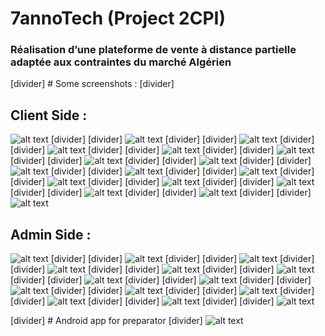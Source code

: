 # 7annoTech (Project 2CPI) 
### Réalisation d’une plateforme de vente à distance partielle adaptée aux contraintes du marché Algérien

[divider] # Some screenshots : [divider]

## Client Side :

![alt text]( https://github.com/ossamaazzaz/project-2CPI/blob/master/7anooTechScreenShots/7anooTechScreenshot-2018-6-5-SupperetteCom-Home-1.jpg )
[divider] [divider]
![alt text]( https://github.com/ossamaazzaz/project-2CPI/blob/master/7anooTechScreenShots/7anooTechScreenshot-2018-6-5-SupperetteCom-Home.jpg )
[divider] [divider]
![alt text](  https://github.com/ossamaazzaz/project-2CPI/blob/master/7anooTechScreenShots/7anooTechScreenshot-2018-6-5-Sign-Up-Login-Form.png )
[divider] [divider]
![alt text](  https://github.com/ossamaazzaz/project-2CPI/blob/master/7anooTechScreenShots/7anooTechScreenshot-2018-6-5-Sign-U-Login-Title.png )
[divider] [divider]
![alt text](  https://github.com/ossamaazzaz/project-2CPI/blob/master/7anooTechScreenShots/7anooTechScreenshot-2018-6-5-Gmail-Inscription-sur-la-platforme-E-com-1.png )
[divider] [divider]
![alt text](  https://github.com/ossamaazzaz/project-2CPI/blob/master/7anooTechScreenShots/7anooTechScreenshot-2018-6-5-Gmail-Inscription-sur-la-platforme-E-com.png )
[divider] [divider]
![alt text](  https://github.com/ossamaazzaz/project-2CPI/blob/master/7anooTechScreenShots/7anooTechScreenshot-2018-6-5-http-127001.png )
[divider] [divider]
![alt text](  https://github.com/ossamaazzaz/project-2CPI/blob/master/7anooTechScreenShots/7anooTechScreenshot-2018-6-5-http-1270011.png )
[divider] [divider]
![alt text](  https://github.com/ossamaazzaz/project-2CPI/blob/master/7anooTechScreenShots/7anooTechScreenshot-2018-6-5-http-1270012.png )
[divider] [divider]
![alt text](  https://github.com/ossamaazzaz/project-2CPI/blob/master/7anooTechScreenShots/7anooTechScreenshot-2018-6-5-SupperettecCom-Votre-Panier.png )
[divider] [divider]
![alt text](  https://github.com/ossamaazzaz/project-2CPI/blob/master/7anooTechScreenShots/7anooTechScreenshot-2018-6-5-http-1270013.png )
[divider] [divider]
![alt text](  https://github.com/ossamaazzaz/project-2CPI/blob/master/7anooTechScreenShots/7anooTechScreenshot-2018-6-5-Facture-CMD155002-CMD155002.png )
[divider] [divider]
![alt text](  https://github.com/ossamaazzaz/project-2CPI/blob/master/7anooTechScreenShots/7anooTechScreenshot-2018-6-5-http-1270015.png )
[divider] [divider]
![alt text](  https://github.com/ossamaazzaz/project-2CPI/blob/master/7anooTechScreenShots/7anooTechScreenshot-2018-6-5-SupperetteCom-Editer-le-profile.png )
[divider] [divider]
![alt text](  https://github.com/ossamaazzaz/project-2CPI/blob/master/7anooTechScreenShots/7anooTechScreenshot-2018-6-5-SupperetCom-Contact.png )
[divider] [divider]
![alt text](  https://github.com/ossamaazzaz/project-2CPI/blob/master/7anooTechScreenShots/7anooTechScreenshot-2018-6-5-SupperetteCom-Notre-terms-et-conditions.png )
[divider] [divider]
![alt text](  https://github.com/ossamaazzaz/project-2CPI/blob/master/7anooTechScreenShots/7anooTechScreenshot-2018-6-5-SupperetteCom-À-propos-de-nous.png )

## Admin Side :

![alt text]( https://github.com/ossamaazzaz/project-2CPI/blob/master/7anooTechScreenShots/7anooTechScreenshot-2018-6-5-Tableau-de-bord.png )
[divider] [divider]
![alt text](  https://github.com/ossamaazzaz/project-2CPI/blob/master/7anooTechScreenShots/7anooTechScreenshot-2018-6-5-Utilisateurs.png )
[divider] [divider]
![alt text](  https://github.com/ossamaazzaz/project-2CPI/blob/master/7anooTechScreenShots/7anooTechScreenshot-2018-6-5-http1270014.png )
[divider] [divider]
![alt text]( https://github.com/ossamaazzaz/project-2CPI/blob/master/7anooTechScreenShots/7anooTechScreenshot-2018-6-5-Catégories.png )
[divider] [divider]
![alt text]( https://github.com/ossamaazzaz/project-2CPI/blob/master/7anooTechScreenShots/7anooTechScreenshot-2018-6-5-Ajouter-Un-Produit.png )
[divider] [divider]
![alt text](  https://github.com/ossamaazzaz/project-2CPI/blob/master/7anooTechScreenShots/7anooTechScreenshot-2018-6-5-Produits.png )
[divider] [divider]
![alt text]( https://github.com/ossamaazzaz/project-2CPI/blob/master/7anooTechScreenShots/7anooTechScreenshot-2018-6-5-Commandes.png )
[divider] [divider]
![alt text](  https://github.com/ossamaazzaz/project-2CPI/blob/master/7anooTechScreenShots/7anooTechScreenshot-2018-6-5-Commandes-1.png )
[divider] [divider]
![alt text](  https://github.com/ossamaazzaz/project-2CPI/blob/master/7anooTechScreenShots/7anooTechScreenshot-2018-6-5-Préparation.png )
[divider] [divider]
![alt text](  https://github.com/ossamaazzaz/project-2CPI/blob/master/7anooTechScreenShots/7anooTechScreenshot-2018-6-5-Vérifier-commandes-1.png )
[divider] [divider]
![alt text](  https://github.com/ossamaazzaz/project-2CPI/blob/master/7anooTechScreenShots/7anooTechScreenshot-2018-6-5-Vérifier-commandes.png )
[divider] [divider]
![alt text]( https://github.com/ossamaazzaz/project-2CPI/blob/master/7anooTechScreenShots/7anooTechScreenshot-2018-6-5-Paramètres.png  )
[divider] [divider]
![alt text](  https://github.com/ossamaazzaz/project-2CPI/blob/master/7anooTechScreenShots/7anooTechScreenshot-2018-6-5-Paramètres1.png )
[divider] [divider]
![alt text](  https://github.com/ossamaazzaz/project-2CPI/blob/master/7anooTechScreenShots/7anooTechScreenshot-2018-6-5-Paramètres2.png )

[divider] # Android app for preparator [divider]
![alt text](  https://github.com/ossamaazzaz/project-2CPI/blob/master/7anooTechScreenShots/preparatorApp.png )

